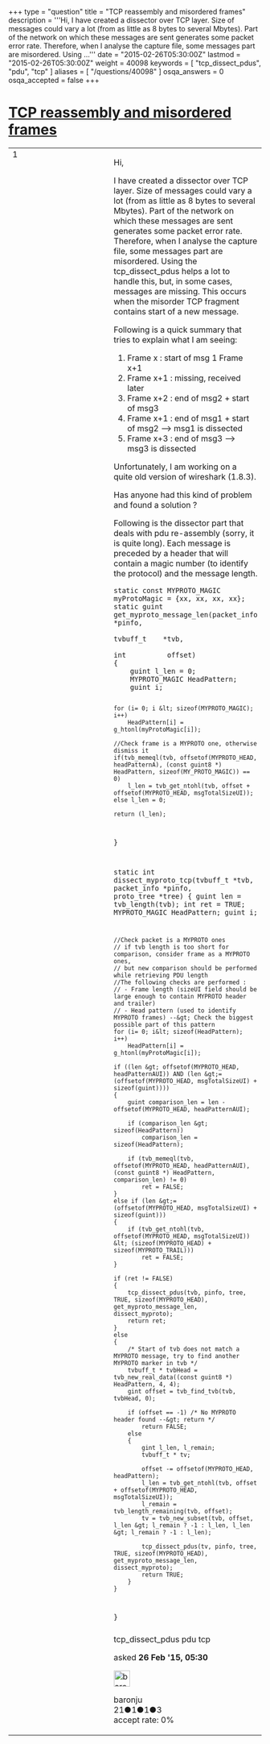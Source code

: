 +++
type = "question"
title = "TCP reassembly and misordered frames"
description = '''Hi, I have created a dissector over TCP layer. Size of messages could vary a lot (from as little as 8 bytes to several Mbytes). Part of the network on which these messages are sent generates some packet error rate. Therefore, when I analyse the capture file, some messages part are misordered. Using ...'''
date = "2015-02-26T05:30:00Z"
lastmod = "2015-02-26T05:30:00Z"
weight = 40098
keywords = [ "tcp_dissect_pdus", "pdu", "tcp" ]
aliases = [ "/questions/40098" ]
osqa_answers = 0
osqa_accepted = false
+++

<div class="headNormal">

# [TCP reassembly and misordered frames](/questions/40098/tcp-reassembly-and-misordered-frames)

</div>

<div id="main-body">

<div id="askform">

<table id="question-table" style="width:100%;"><colgroup><col style="width: 50%" /><col style="width: 50%" /></colgroup><tbody><tr class="odd"><td style="width: 30px; vertical-align: top"><div class="vote-buttons"><span id="post-40098-upvote" class="ajax-command post-vote up" rel="nofollow" title="I like this post (click again to cancel)"> </span><div id="post-40098-score" class="post-score" title="current number of votes">1</div><span id="post-40098-downvote" class="ajax-command post-vote down" rel="nofollow" title="I dont like this post (click again to cancel)"> </span> <span id="favorite-mark" class="ajax-command favorite-mark" rel="nofollow" title="mark/unmark this question as favorite (click again to cancel)"> </span><div id="favorite-count" class="favorite-count"></div></div></td><td><div id="item-right"><div class="question-body"><p>Hi,</p><p>I have created a dissector over TCP layer. Size of messages could vary a lot (from as little as 8 bytes to several Mbytes). Part of the network on which these messages are sent generates some packet error rate. Therefore, when I analyse the capture file, some messages part are misordered. Using the tcp_dissect_pdus helps a lot to handle this, but, in some cases, messages are missing. This occurs when the misorder TCP fragment contains start of a new message.</p><p>Following is a quick summary that tries to explain what I am seeing:</p><ol><li>Frame x : start of msg 1 Frame x+1</li><li>Frame x+1 : missing, received later</li><li>Frame x+2 : end of msg2 + start of msg3</li><li>Frame x+1 : end of msg1 + start of msg2 --&gt; msg1 is dissected</li><li>Frame x+3 : end of msg3 --&gt; msg3 is dissected</li></ol><p>Unfortunately, I am working on a quite old version of wireshark (1.8.3).</p><p>Has anyone had this kind of problem and found a solution ?</p><p>Following is the dissector part that deals with pdu re-assembly (sorry, it is quite long). Each message is preceded by a header that will contain a magic number (to identify the protocol) and the message length.</p><pre><code>static const MYPROTO_MAGIC myProtoMagic = {xx, xx, xx, xx};
static guint get_myproto_message_len(packet_info *pinfo,
                                     tvbuff_t    *tvb,
                                     int          offset)
{
    guint l_len = 0;
    MYPROTO_MAGIC HeadPattern;
    guint i;

    for (i= 0; i &lt; sizeof(MYPROTO_MAGIC); i++)
        HeadPattern[i] = g_htonl(myProtoMagic[i]);

    //Check frame is a MYPROTO one, otherwise dismiss it
    if(tvb_memeql(tvb, offsetof(MYPROTO_HEAD, headPatternA), (const guint8 *) HeadPattern, sizeof(MY_PROTO_MAGIC)) == 0)
        l_len = tvb_get_ntohl(tvb, offset + offsetof(MYPROTO_HEAD, msgTotalSizeUI));
    else l_len = 0;

    return (l_len);
}

static int dissect_myproto_tcp(tvbuff_t     *tvb,
                               packet_info  *pinfo,
                               proto_tree   *tree)
{
    guint len = tvb_length(tvb);
    int ret = TRUE;
    MYPROTO_MAGIC HeadPattern;
    guint i;

    //Check packet is a MYPROTO ones
    // if tvb length is too short for comparison, consider frame as a MYPROTO ones,
    // but new comparison should be performed while retrieving PDU length
    //The following checks are performed :
    // - Frame length (sizeUI field should be large enough to contain MYPROTO header and trailer)
    // - Head pattern (used to identify MYPROTO frames) --&gt; Check the biggest possible part of this pattern
    for (i= 0; i&lt; sizeof(HeadPattern); i++)
        HeadPattern[i] = g_htonl(myProtoMagic[i]);

    if ((len &gt; offsetof(MYPROTO_HEAD, headPatternAUI)) AND (len &gt;= (offsetof(MYPROTO_HEAD, msgTotalSizeUI) + sizeof(guint))))
    {
        guint comparison_len = len - offsetof(MYPROTO_HEAD, headPatternAUI);

        if (comparison_len &gt; sizeof(HeadPattern))
            comparison_len = sizeof(HeadPattern);

        if (tvb_memeql(tvb, offsetof(MYPROTO_HEAD, headPatternAUI), (const guint8 *) HeadPattern, comparison_len) != 0)
            ret = FALSE;
    }
    else if (len &gt;= (offsetof(MYPROTO_HEAD, msgTotalSizeUI) + sizeof(guint)))
    {
        if (tvb_get_ntohl(tvb, offsetof(MYPROTO_HEAD, msgTotalSizeUI)) &lt; (sizeof(MYPROTO_HEAD) + sizeof(MYPROTO_TRAIL)))
            ret = FALSE;
    }

    if (ret != FALSE)
    {
        tcp_dissect_pdus(tvb, pinfo, tree, TRUE, sizeof(MYPROTO_HEAD), get_myproto_message_len, dissect_myproto);
        return ret;
    }
    else
    {
        /* Start of tvb does not match a MYPROTO message, try to find another MYPROTO marker in tvb */
        tvbuff_t * tvbHead = tvb_new_real_data((const guint8 *) HeadPattern, 4, 4);
        gint offset = tvb_find_tvb(tvb, tvbHead, 0);

        if (offset == -1) /* No MYPROTO header found --&gt; return */
            return FALSE;
        else
        {
            gint l_len, l_remain;
            tvbuff_t * tv;

            offset -= offsetof(MYPROTO_HEAD, headPattern);
            l_len = tvb_get_ntohl(tvb, offset + offsetof(MYPROTO_HEAD, msgTotalSizeUI));
            l_remain = tvb_length_remaining(tvb, offset);
            tv = tvb_new_subset(tvb, offset, l_len &gt; l_remain ? -1 : l_len, l_len &gt; l_remain ? -1 : l_len);

            tcp_dissect_pdus(tv, pinfo, tree, TRUE, sizeof(MYPROTO_HEAD), get_myproto_message_len, dissect_myproto);
            return TRUE;
        }
    }
}</code></pre></div><div id="question-tags" class="tags-container tags"><span class="post-tag tag-link-tcp_dissect_pdus" rel="tag" title="see questions tagged &#39;tcp_dissect_pdus&#39;">tcp_dissect_pdus</span> <span class="post-tag tag-link-pdu" rel="tag" title="see questions tagged &#39;pdu&#39;">pdu</span> <span class="post-tag tag-link-tcp" rel="tag" title="see questions tagged &#39;tcp&#39;">tcp</span></div><div id="question-controls" class="post-controls"></div><div class="post-update-info-container"><div class="post-update-info post-update-info-user"><p>asked <strong>26 Feb '15, 05:30</strong></p><img src="https://secure.gravatar.com/avatar/6e2e06936e7e5026a548a5683da51ced?s=32&amp;d=identicon&amp;r=g" class="gravatar" width="32" height="32" alt="baronju&#39;s gravatar image" /><p><span>baronju</span><br />
<span class="score" title="21 reputation points">21</span><span title="1 badges"><span class="badge1">●</span><span class="badgecount">1</span></span><span title="1 badges"><span class="silver">●</span><span class="badgecount">1</span></span><span title="3 badges"><span class="bronze">●</span><span class="badgecount">3</span></span><br />
<span class="accept_rate" title="Rate of the user&#39;s accepted answers">accept rate:</span> <span title="baronju has no accepted answers">0%</span></p></div></div><div id="comments-container-40098" class="comments-container"></div><div id="comment-tools-40098" class="comment-tools"></div><div class="clear"></div><div id="comment-40098-form-container" class="comment-form-container"></div><div class="clear"></div></div></td></tr></tbody></table>

</div>

</div>

